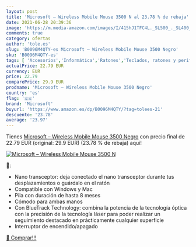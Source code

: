 ```yaml
---
layout: post
title: 'Microsoft – Wireless Mobile Mouse 3500 N al 23.78 % de rebaja'
date: 2021-06-28 20:39:36
image: 'https://m.media-amazon.com/images/I/415hJ1TFC4L._SL500_._SL400_.jpg'
comments: true
category: ofertas
author: 'tole.es'
slug: 'B0096M4QTY-es Microsoft – Wireless Mobile Mouse 3500 Negro'
sku: 'B0096M4QTY-es'
tags: [ 'Accesorios','Informática','Ratones','Teclados, ratones y periféricos de entrada','microsoft', ]
actualPrice: 22.79 EUR
currency: EUR
price: 22.79
comparePrice: 29.9 EUR
prodname: 'Microsoft – Wireless Mobile Mouse 3500 Negro'
country: 'es'
flag: '🇪🇸'
brand: 'Microsoft'
buyurl: 'https://www.amazon.es/dp/B0096M4QTY/?tag=tolees-21'
descuento: '23.78'
average: '23.97'
---
```


Tienes [Microsoft – Wireless Mobile Mouse 3500 Negro](https://www.amazon.es/dp/B0096M4QTY/?tag=tolees-21) con precio final de  22.79 EUR (original: 29.9 EUR) (23.78 %  de rebaja) aqui!

[![Microsoft – Wireless Mobile Mouse 3500 N](https://m.media-amazon.com/images/I/415hJ1TFC4L._SL500_._SL400_.jpg)](https://www.amazon.es/dp/B0096M4QTY/?tag=tolees-21)

🔎:

- Nano transceptor: deja conectado el nano transceptor durante tus desplazamientos o guárdalo en el ratón
- Compatible con Windows y Mac
- Pila con duración de hasta 8 meses
- Cómodo para ambas manos
- Con BlueTrack Technology: combina la potencia de la tecnología óptica con la precisión de la tecnología láser para poder realizar un seguimiento destacado en prácticamente cualquier superficie
- Interruptor de encendido/apagado

[🛒 Comprar!!!](https://www.amazon.es/dp/B0096M4QTY/?tag=tolees-21)

